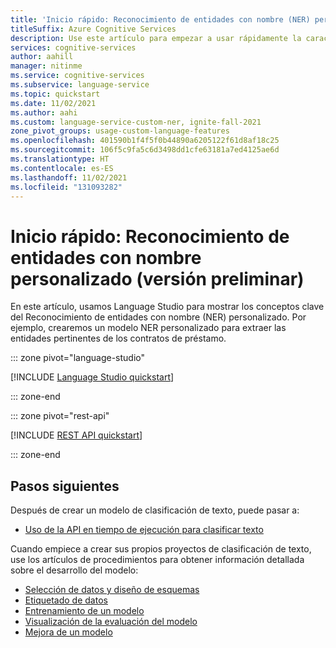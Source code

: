 ```yaml
---
title: 'Inicio rápido: Reconocimiento de entidades con nombre (NER) personalizado'
titleSuffix: Azure Cognitive Services
description: Use este artículo para empezar a usar rápidamente la característica Reconocimiento de entidades con nombre (NER) personalizado con Language Studio
services: cognitive-services
author: aahill
manager: nitinme
ms.service: cognitive-services
ms.subservice: language-service
ms.topic: quickstart
ms.date: 11/02/2021
ms.author: aahi
ms.custom: language-service-custom-ner, ignite-fall-2021
zone_pivot_groups: usage-custom-language-features
ms.openlocfilehash: 401590b1f4f5f0b44890a6205122f61d8af18c25
ms.sourcegitcommit: 106f5c9fa5c6d3498dd1cfe63181a7ed4125ae6d
ms.translationtype: HT
ms.contentlocale: es-ES
ms.lasthandoff: 11/02/2021
ms.locfileid: "131093282"
---
```

# <a name="quickstart-custom-named-entity-recognition-preview"></a>Inicio rápido: Reconocimiento de entidades con nombre personalizado (versión preliminar)

En este artículo, usamos Language Studio para mostrar los conceptos clave del Reconocimiento de entidades con nombre (NER) personalizado. Por ejemplo, crearemos un modelo NER personalizado para extraer las entidades pertinentes de los contratos de préstamo.

::: zone pivot="language-studio"

[!INCLUDE [Language Studio quickstart](includes/quickstarts/language-studio.md)]

::: zone-end

::: zone pivot="rest-api"

[!INCLUDE [REST API quickstart](includes/quickstarts/rest-api.md)]

::: zone-end

## <a name="next-steps"></a>Pasos siguientes

Después de crear un modelo de clasificación de texto, puede pasar a:

* [Uso de la API en tiempo de ejecución para clasificar texto](how-to/call-api.md)

Cuando empiece a crear sus propios proyectos de clasificación de texto, use los artículos de procedimientos para obtener información detallada sobre el desarrollo del modelo:

* [Selección de datos y diseño de esquemas](how-to/design-schema.md)
* [Etiquetado de datos](how-to/tag-data.md)
* [Entrenamiento de un modelo](how-to/train-model.md)
* [Visualización de la evaluación del modelo](how-to/view-model-evaluation.md)
* [Mejora de un modelo](how-to/improve-model.md)
